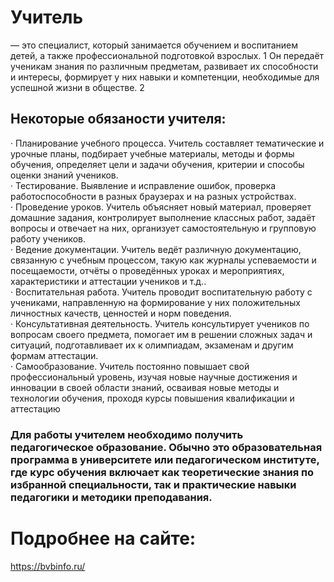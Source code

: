 # Учитель
 — это специалист, который занимается обучением и воспитанием детей, а также профессиональной подготовкой взрослых. 1 Он передаёт ученикам знания по различным предметам, развивает их способности и интересы, формирует у них навыки и компетенции, необходимые для успешной жизни в обществе. 2

## Некоторые обязаности учителя:

·       Планирование учебного процесса. Учитель составляет тематические и урочные планы, подбирает учебные материалы, методы и формы обучения, определяет цели и задачи обучения, критерии и способы оценки знаний учеников.  
·       Тестирование. Выявление и исправление ошибок, проверка работоспособности в разных браузерах и на разных устройствах.  
·       Проведение уроков. Учитель объясняет новый материал, проверяет домашние задания, контролирует выполнение классных работ, задаёт вопросы и отвечает на них, организует самостоятельную и групповую работу учеников.  
·       Ведение документации. Учитель ведёт различную документацию, связанную с учебным процессом, такую как журналы успеваемости и посещаемости, отчёты о проведённых уроках и мероприятиях, характеристики и аттестации учеников и т.д..  
·       Воспитательная работа. Учитель проводит воспитательную работу с учениками, направленную на формирование у них положительных личностных качеств, ценностей и норм поведения.  
·       Консультативная деятельность. Учитель консультирует учеников по вопросам своего предмета, помогает им в решении сложных задач и ситуаций, подготавливает их к олимпиадам, экзаменам и другим формам аттестации.  
·       Самообразование. Учитель постоянно повышает свой профессиональный уровень, изучая новые научные достижения и инновации в своей области знаний, осваивая новые методы и технологии обучения, проходя курсы повышения квалификации и аттестацию  

### Для работы учителем необходимо получить педагогическое образование. Обычно это образовательная программа в университете или педагогическом институте, где курс обучения включает как теоретические знания по избранной специальности, так и практические навыки педагогики и методики преподавания.
# Подробнее на сайте:  
<https://bvbinfo.ru/>
